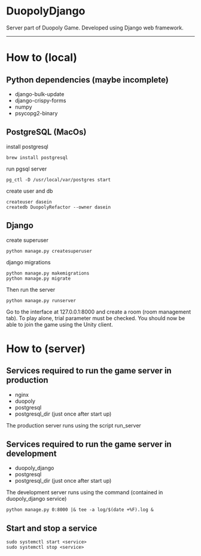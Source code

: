 # DuopolyDjango
Server part of Duopoly Game. Developed using Django web framework.

__________________________________________________

# How to (local) 

## Python dependencies (maybe incomplete)

* django-bulk-update
* django-crispy-forms
* numpy
* psycopg2-binary

## PostgreSQL (MacOs)
install postgresql

    brew install postgresql

run pgsql server

    pg_ctl -D /usr/local/var/postgres start

create user and db

    createuser dasein
    createdb DuopolyRefactor --owner dasein

## Django 

create superuser
    
    python manage.py createsuperuser
    
django migrations
    
    python manage.py makemigrations
    python manage.py migrate
  
    
Then run the server 
    
    python manage.py runserver
    
Go to the interface at 127.0.0.1:8000 and create a room (room management tab). 
To play alone, trial parameter must be checked.
You should now be able to join the game using the Unity client.

# How to (server) 

## Services required to run the game server in production
* nginx
* duopoly
* postgresql
* postgresql_dir (just once after start up)

The production server runs using the script run_server

## Services required to run the game server in development
* duopoly_django
* postgresql
* postgresql_dir (just once after start up)


The development server runs using the command (contained in duopoly_django service)

    python manage.py 0:8000 |& tee -a log/$(date +%F).log &
  

## Start and stop a service
    sudo systemctl start <service>
    sudo systemctl stop <service>

